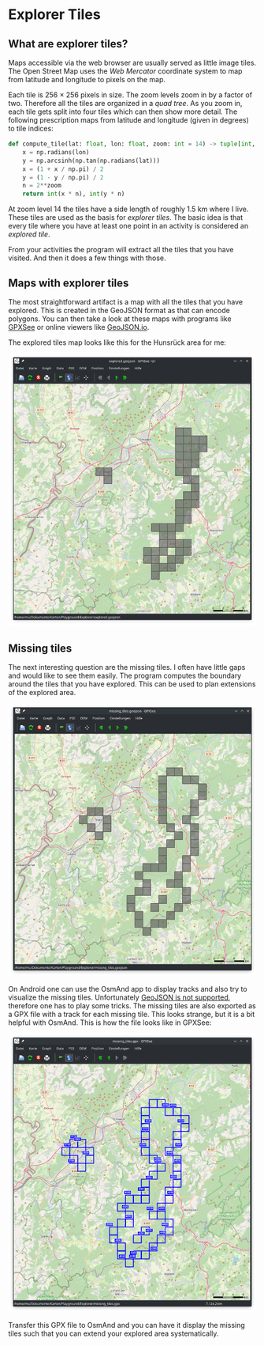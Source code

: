 # Explorer Tiles

## What are explorer tiles?

Maps accessible via the web browser are usually served as little image tiles. The Open Street Map uses the _Web Mercator_ coordinate system to map from latitude and longitude to pixels on the map.

Each tile is 256 × 256 pixels in size. The zoom levels zoom in by a factor of two. Therefore all the tiles are organized in a _quad tree_. As you zoom in, each tile gets split into four tiles which can then show more detail. The following prescription maps from latitude and longitude (given in degrees) to tile indices:

```python
def compute_tile(lat: float, lon: float, zoom: int = 14) -> tuple[int, int]:
    x = np.radians(lon)
    y = np.arcsinh(np.tan(np.radians(lat)))
    x = (1 + x / np.pi) / 2
    y = (1 - y / np.pi) / 2
    n = 2**zoom
    return int(x * n), int(y * n)
```

At zoom level 14 the tiles have a side length of roughly 1.5 km where I live. These tiles are used as the basis for _explorer tiles_. The basic idea is that every tile where you have at least one point in an activity is considered an _explored tile_.

From your activities the program will extract all the tiles that you have visited. And then it does a few things with those.

## Maps with explorer tiles

The most straightforward artifact is a map with all the tiles that you have explored. This is created in the GeoJSON format as that can encode polygons. You can then take a look at these maps with programs like [GPXSee](https://www.gpxsee.org/) or online viewers like [GeoJSON.io](http://geojson.io/).

The explored tiles map looks like this for the Hunsrück area for me:

![](explorer-explored.png)

## Missing tiles

The next interesting question are the missing tiles. I often have little gaps and would like to see them easily. The program computes the boundary around the tiles that you have explored. This can be used to plan extensions of the explored area.

![](explorer-missing.png)

On Android one can use the OsmAnd app to display tracks and also try to visualize the missing tiles. Unfortunately [GeoJSON is not supported](https://osmand.net/docs/technical/osmand-file-formats/), therefore one has to play some tricks. The missing tiles are also exported as a GPX file with a track for each missing tile. This looks strange, but it is a bit helpful with OsmAnd. This is how the file looks like in GPXSee:

![](explorer-missing-gpx.png)

Transfer this GPX file to OsmAnd and you can have it display the missing tiles such that you can extend your explored area systematically.